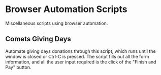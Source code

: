 # Browser Automation Scripts

Miscellaneous scripts using browser automation.

## Comets Giving Days

Automate giving days donations through this script, which runs until the window is closed or Ctrl-C is pressed. The script fills out all the form information, and all the user input required is the click of the "Finish and Pay" button.
